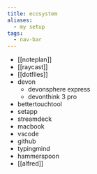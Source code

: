 ```yaml
---
title: ecosystem
aliases:
  - my setup
tags:
  - nav-bar
---
```

- [[noteplan]]
- [[raycast]]
- [[dotfiles]]
- devon
	- devonsphere express 
	- devonthink 3 pro
- bettertouchtool 
- setapp 
- streamdeck 
- macbook 
- vscode 
- github 
- typingmind
- hammerspoon 
- [[alfred]]